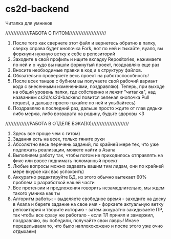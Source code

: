 # cs2d-backend
Читалка для умников 

///////////////РАБОТА С ГИТОМ///////////////////////
1. После того как свернете этот файл и вернетесь обратно в папку, сверху справа будет кнопочка Fork, вот по ней и тыкайте, вуаля, вы форкнули нужную ветку к себе в репозиторий
2. Заходите в свой профиль и ищите вкладку Repositories, нажимаете по ней и о чудо вы нашли форкнутый проект, поздравляю еще раз
3. Вносите необходимые правки в код и в структуру файлов. 
4. Обязательно проверяете весь проект на работоспособность!
5. После всех танцов с бубном вы получаете свой рабочий вариант кода с внесенными изменениями, поздравляю). Теперь, при выходе на общий уровень папки, где собственно и лежит "читалка", над названием cs2d/cs2d-backend повится зеленая кнопочка Pull request, а дальше просто тыкайте по ней и улыбайтесь)
6. Поздравляю в последний раз, дальше просто ждите от глав дядьки либо мержа, либо возварата на родину, будьте здоровы <3


///////////////РАБОТА В ОТДЕЛЕ БЭКА))0)///////////////////////
1. Здесь все проще чем с гитом)
2. Задания есть на всех, только тяните руки
3. Абсолютно весь перечень заданий, по крайней мере тех, что уже подлежать реализации, можете найти в Asana
4. Выполняем работу так, чтобы потом не приходилось отправлять на фикс или вовсе поднимать поломанный проект
5. Любые вопросы можно задавать вашим тим лидам, они по крайней мере вкурсе как вас успокоить)
6. Аккуратно редактируйте БД, из этого обычно вытекает 60% проблем с разработкой нашей части
7. Все претензии и предложения говорить незамедлительно, мы ждем такого умника как ты
8. Алгоритм работы:
                    - выделяете свободное время
                    - заходите на доску в Asana и берете задание на свое имя
                    - форкаете актуальную ветку репозитория и творите историю 
                    - затем аккуратно закидываете ПР, так чтобы все сразу же работало
                    - если ТЛ принял и замержил, поздравляю, вы победили, получайте свои лавры! Иначе переделываем то, что было наплохокожено и после этого уже очно отдыхаем)
